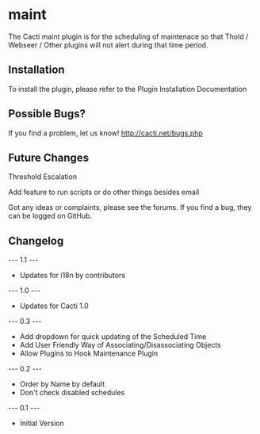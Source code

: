# maint

The Cacti maint plugin is for the scheduling of maintenace so that Thold / Webseer / Other plugins will not alert during that time period.

## Installation

To install the plugin, please refer to the Plugin Installation Documentation

## Possible Bugs?

If you find a problem, let us know! http://cacti.net/bugs.php

## Future Changes

Threshold Escalation

Add feature to run scripts or do other things besides email

Got any ideas or complaints, please see the forums.  If you find a bug, they can be logged on GitHub.

## Changelog

--- 1.1 ---
* Updates for i18n by contributors

--- 1.0 ---
* Updates for Cacti 1.0

--- 0.3 ---
* Add dropdown for quick updating of the Scheduled Time
* Add User Friendly Way of Associating/Disassociating Objects
* Allow Plugins to Hook Maintenance Plugin

--- 0.2 ---
* Order by Name by default
* Don't check disabled schedules 

--- 0.1 ---
* Initial Version
